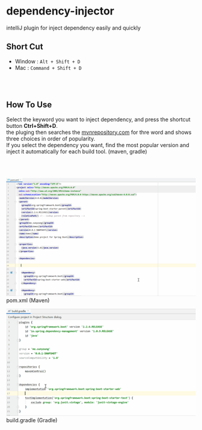 # dependency-injector
intelliJ plugin for inject dependency easily and quickly

## Short Cut
<ul>
    <li> Window : <code>Alt + Shift + D</code> </li>
    <li> Mac : <code>Command + Shift + D</code> </li>
</ul>

<br> <br>

## How To Use
Select the keyword you want to inject dependency, and press the shortcut button <b>Ctrl+Shift+D</b>. <br/>
the pluging then searches the <a href="https://mvnrepository.com">mvnrepository.com</a> for thre word and shows three choices in order of popularity. <br/>
If you select the dependency you want, find the most popular version and inject it automatically for each build tool. (maven, gradle)

<br> <br>

![image](https://github.com/shinsunyoung/dependency-injector/blob/master/maven.gif?raw=true) <br>
pom.xml (Maven)

![image](https://github.com/shinsunyoung/dependency-injector/blob/master/gradle.gif?raw=true) <br>
build.gradle (Gradle)
